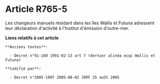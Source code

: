 # Article R765-5

Les changeurs manuels résidant dans les îles Wallis et Futuna adressent leur déclaration d'activité à l'Institut d'émission
d'outre-mer.

**Liens relatifs à cet article**

	**Anciens textes**:

	  - Décret n°91-160 1991-02-13 art 7 (dernier alinéa ecqc Wallis et Futuna)

	**Codifié par**:

	  - Décret n°2005-1007 2005-08-02 JORF 25 août 2005
